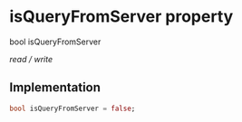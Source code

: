 


# isQueryFromServer property







bool isQueryFromServer
  
_<span class="feature">read / write</span>_






## Implementation

```dart
bool isQueryFromServer = false;
```







